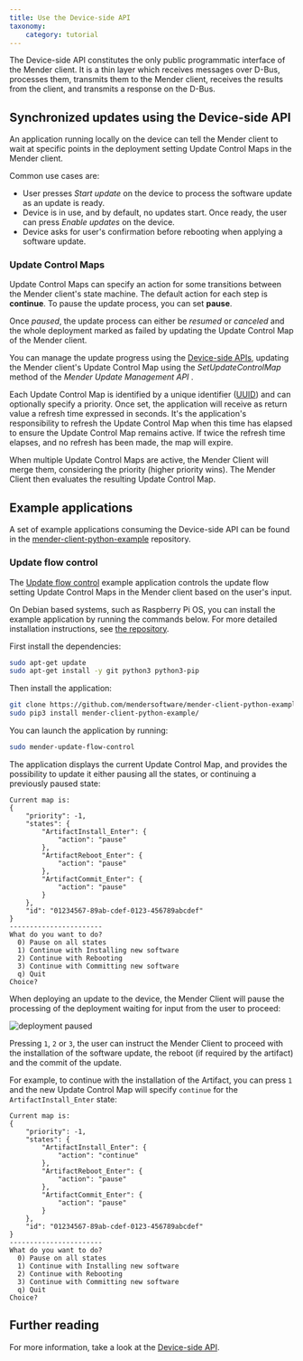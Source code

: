 ```yaml
---
title: Use the Device-side API
taxonomy:
    category: tutorial
---
```


The Device-side API constitutes the only public programmatic interface of the Mender client.
It is a thin layer which receives messages over D-Bus, processes them, transmits them to the
Mender client, receives the results from the client, and transmits a response on the D-Bus.

## Synchronized updates using the Device-side API

An application running locally on the device can tell the Mender client to wait at specific
points in the deployment setting Update Control Maps in the Mender client.

Common use cases are:

* User presses *Start update* on the device to process the software update as an
  update is ready.
* Device is in use, and by default, no updates start. Once ready, the user can
  press *Enable updates* on the device.
* Device asks for user's confirmation before rebooting when applying a software
  update.

### Update Control Maps

Update Control Maps can specify an action for some transitions between the Mender client's
state machine. The default action for each step is **continue**. To pause the update process,
you can set **pause**.

Once *paused*, the update process can either be *resumed* or *canceled* and the whole deployment
marked as failed by updating the Update Control Map of the Mender client.

You can manage the update progress using the [Device-side APIs](../../201.Device-side-API),
updating the Mender client's Update Control Map using the *SetUpdateControlMap* method of the
*Mender Update Management API* .

Each Update Control Map is identified by a unique identifier
([UUID](https://en.wikipedia.org/wiki/Universally_unique_identifier)) and can optionally
specify a priority. Once set, the application will receive as return value a refresh
time expressed in seconds. It's the application's responsibility to refresh the Update
Control Map when this time has elapsed to ensure the Update Control Map remains
active. If twice the refresh time elapses, and no refresh has been made, the map will expire.

When multiple Update Control Maps are active, the Mender Client will merge them, considering
the priority (higher priority wins). The Mender Client then evaluates the resulting Update
Control Map.

## Example applications

A set of example applications consuming the Device-side API can be found in the
[mender-client-python-example](https://github.com/mendersoftware/mender-client-python-example)
repository.

### Update flow control

<!--AUTOVERSION: "mender-client-python-example/tree/%/examples/update_flow_control"/ignore-->
The [Update flow control](https://github.com/mendersoftware/mender-client-python-example/tree/master/examples/update_flow_control)
example application controls the update flow setting Update Control Maps in the Mender
client based on the user's input.

On Debian based systems, such as Raspberry Pi OS, you can install the example application by running
the commands below. For more detailed installation instructions, see [the
repository](https://github.com/mendersoftware/mender-client-python-example).

First install the dependencies:

```bash
sudo apt-get update
sudo apt-get install -y git python3 python3-pip
```

Then install the application:

```bash
git clone https://github.com/mendersoftware/mender-client-python-example.git
sudo pip3 install mender-client-python-example/
```

You can launch the application by running:

```bash
sudo mender-update-flow-control
```

The application displays the current Update Control Map, and provides the possibility
to update it either pausing all the states, or continuing a previously paused state:

```
Current map is:
{
	"priority": -1,
	"states": {
		"ArtifactInstall_Enter": {
			"action": "pause"
		},
		"ArtifactReboot_Enter": {
			"action": "pause"
		},
		"ArtifactCommit_Enter": {
			"action": "pause"
		}
	},
	"id": "01234567-89ab-cdef-0123-456789abcdef"
}
-----------------------
What do you want to do?
  0) Pause on all states
  1) Continue with Installing new software
  2) Continue with Rebooting
  3) Continue with Committing new software
  q) Quit
Choice?
```

When deploying an update to the device, the Mender Client will pause the processing
of the deployment waiting for input from the user to proceed:

![deployment paused](deployment-paused.jpg)

Pressing `1`, `2` or `3`, the user can instruct the Mender Client to proceed with
the installation of the software update, the reboot (if required by the artifact)
and the commit of the update.

For example, to continue with the installation of the Artifact, you can press
`1` and the new Update Control Map will specify `continue` for the `ArtifactInstall_Enter`
state:

```
Current map is:
{
	"priority": -1,
	"states": {
		"ArtifactInstall_Enter": {
			"action": "continue"
		},
		"ArtifactReboot_Enter": {
			"action": "pause"
		},
		"ArtifactCommit_Enter": {
			"action": "pause"
		}
	},
	"id": "01234567-89ab-cdef-0123-456789abcdef"
}
-----------------------
What do you want to do?
  0) Pause on all states
  1) Continue with Installing new software
  2) Continue with Rebooting
  3) Continue with Committing new software
  q) Quit
Choice?
```

## Further reading

For more information, take a look at the [Device-side API](../../201.Device-side-API).
